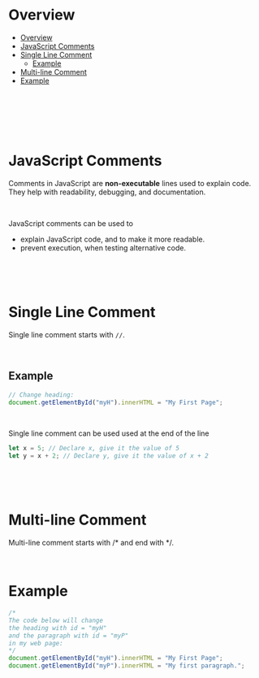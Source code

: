 # Overview

- [Overview](#overview)
- [JavaScript Comments](#javascript-comments)
- [Single Line Comment](#single-line-comment)
  - [Example](#example)
- [Multi-line Comment](#multi-line-comment)
- [Example](#example-1)

&nbsp;

&nbsp;

&nbsp;

# JavaScript Comments

Comments in JavaScript are **non-executable** lines used to explain code. They help with readability, debugging, and documentation.

&nbsp;

JavaScript comments can be used to

- explain JavaScript code, and to make it more readable.
- prevent execution, when testing alternative code.

&nbsp;

&nbsp;

# Single Line Comment

Single line comment starts with `//`.

&nbsp;

## Example

```js
// Change heading:
document.getElementById("myH").innerHTML = "My First Page";
```

&nbsp;

Single line comment can be used used at the end of the line

```js
let x = 5; // Declare x, give it the value of 5
let y = x + 2; // Declare y, give it the value of x + 2
```

&nbsp;

&nbsp;

# Multi-line Comment

Multi-line comment starts with /\* and end with \*/.

&nbsp;

# Example

```js
/*
The code below will change
the heading with id = "myH"
and the paragraph with id = "myP"
in my web page:
*/
document.getElementById("myH").innerHTML = "My First Page";
document.getElementById("myP").innerHTML = "My first paragraph.";
```

&nbsp;
